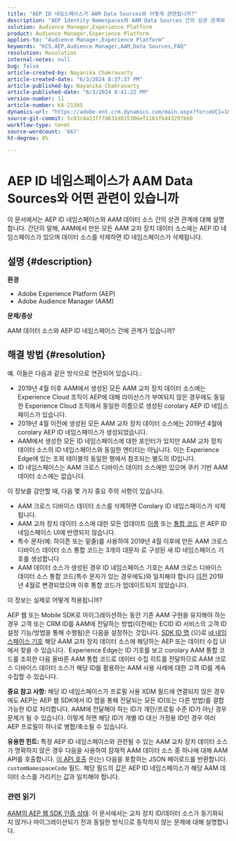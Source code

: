 ```yaml
---
title: "AEP ID 네임스페이스가 AAM Data Sources와 어떻게 관련됩니까?"
description: "AEP Identity Namespaces와 AAM Data Sources 간의 상관 관계와 몇 가지 중요한 주의 사항에 대해 알아봅니다."
solution: Audience Manager,Experience Platform
product: Audience Manager,Experience Platform
applies-to: "Audience Manager,Experience Platform"
keywords: "KCS,AEP,Audience Manager,AAM,Data Sources,FAQ"
resolution: Resolution
internal-notes: null
bug: false
article-created-by: Nayanika Chakravarty
article-created-date: "6/3/2024 8:37:37 PM"
article-published-by: Nayanika Chakravarty
article-published-date: "6/3/2024 8:41:22 PM"
version-number: 11
article-number: KA-21305
dynamics-url: "https://adobe-ent.crm.dynamics.com/main.aspx?forceUCI=1&pagetype=entityrecord&etn=knowledgearticle&id=89e0dc1a-e921-ef11-840a-000d3a32bd42"
source-git-commit: 5c03c4a23ff7d831d815306ef1161fb443297bb0
workflow-type: tm+mt
source-wordcount: '667'
ht-degree: 8%

---
```


# AEP ID 네임스페이스가 AAM Data Sources와 어떤 관련이 있습니까


이 문서에서는 AEP ID 네임스페이스와 AAM 데이터 소스 간의 상관 관계에 대해 설명합니다. 간단히 말해, AAM에서 만든 모든 AAM 교차 장치 데이터 소스에는 AEP ID 네임스페이스가 있으며 데이터 소스를 삭제하면 ID 네임스페이스가 삭제됩니다.

## 설명 {#description}


<b>환경</b>

- Adobe Experience Platform (AEP)
- Adobe Audience Manager (AAM)


<b>문제/증상</b>

AAM 데이터 소스와 AEP ID 네임스페이스 간에 관계가 있습니까?


## 해결 방법 {#resolution}


예. 이들은 다음과 같은 방식으로 연관되어 있습니다.:

- 2019년 4월 이후 AAM에서 생성된 모든 AAM 교차 장치 데이터 소스에는 Experience Cloud 조직이 AEP에 대해 라이선스가 부여되지 않은 경우에도 동일한 Experience Cloud 조직에서 동일한 이름으로 생성된 corolary AEP ID 네임스페이스가 있습니다.
- 2019년 4월 이전에 생성된 모든 AAM 교차 장치 데이터 소스에는 2019년 4월에 corolary AEP ID 네임스페이스가 생성되었습니다.
- AAM에서 생성한 모든 ID 네임스페이스에 대한 포인터가 있지만 AAM 교차 장치 데이터 소스의 ID 네임스페이스와 동일한 엔티티는 아닙니다. 이는 Experience Edge에 있는 조회 테이블의 동일한 행에서 참조되는 별도의 ID입니다.
- ID 네임스페이스는 AAM 크로스 디바이스 데이터 소스에만 있으며 쿠키 기반 AAM 데이터 소스에는 없습니다.


이 정보를 감안할 때, 다음 몇 가지 중요 주의 사항이 있습니다.

- AAM 크로스 디바이스 데이터 소스를 삭제하면 Corolary ID 네임스페이스가 삭제됩니다.
- AAM 교차 장치 데이터 소스에 대한 모든 업데이트 <u>이름</u> 또는 <u>통합 코드</u> 은 AEP ID 네임스페이스 UI에 반영되지 않습니다.
- 특수 문자(예: 하이픈 또는 밑줄)를 사용하여 2019년 4월 이후에 만든 AAM 크로스 디바이스 데이터 소스 통합 코드는 3개의 대문자 로 구성된 새 ID 네임스페이스 기호를 생성합니다
- AAM 데이터 소스가 생성된 경우 ID 네임스페이스 기호는 AAM 크로스 디바이스 데이터 소스 통합 코드(특수 문자가 있는 경우에도)와 일치해야 합니다 <u>이전</u> 2019년 4월로 변경되었으며 이후 통합 코드가 업데이트되지 않았습니다.


이 정보는 실제로 어떻게 적용됩니까?

AEP 웹 또는 Mobile SDK로 마이그레이션하는 동안 기존 AAM 구현을 유지해야 하는 경우 고객 또는 CRM ID를 AAM에 전달하는 방법(이전에는 ECID ID 서비스의 고객 ID 설정 기능/방법을 통해 수행됨)은 다음을 설정하는 것입니다. [SDK ID 맵](https://experienceleague.adobe.com/docs/experience-platform/edge/identity/overview.html?lang=en) (으)로 <u>id 네임스페이스 기호</u> 해당 AAM 교차 장치 데이터 소스에 해당하는 AEP 또는 데이터 수집 UI에서 찾을 수 있습니다.  Experience Edge는 ID 기호를 보고 corolary AAM 통합 코드를 조회한 다음 올바른 AAM 통합 코드로 데이터 수집 히트를 전달하므로 AAM 크로스 디바이스 데이터 소스가 해당 ID를 활용하는 AAM 사용 사례에 대한 고객 ID를 계속 수집할 수 있습니다.

<b>중요 참고 사항:</b> 해당 ID 네임스페이스가 프로필 사용 XDM 필드에 연결되지 않은 경우에도 AEP는 AEP 웹 SDK에서 ID 맵을 통해 전달되는 모든 ID(또는 다른 방법)를 결합 가능한 ID로 처리합니다. AAM에 전달해야 하는 ID가 개인/프로필 수준 ID가 아닌 경우 문제가 될 수 있습니다. 이렇게 하면 해당 ID가 개별 ID 대신 가정용 ID인 경우 여러 AEP 프로필이 하나로 병합/축소될 수 있습니다.

<b>유용한 힌트:</b> 특정 AEP ID 네임스페이스와 관련될 수 있는 AAM 교차 장치 데이터 소스가 명확하지 않은 경우 다음을 사용하여 잠재적 AAM 데이터 소스 중 하나에 대해 AAM API를 호출합니다. [이 API 호출](https://bank.demdex.com/portal/api/v1/openapi.yaml) 은(는) 다음을 포함하는 JSON 페이로드를 반환합니다. `customNamespaceCode` 필드. 해당 필드의 값은 AEP ID 네임스페이스가 해당 AAM 데이터 소스를 가리키는 값과 일치해야 합니다.

### 관련 읽기

[AAM의 AEP 웹 SDK 인증 상태](https://experienceleague.adobe.com/en/docs/experience-cloud-kcs/kbarticles/ka-21833): 이 문서에서는 교차 장치 ID/데이터 소스가 동기화되지 않거나 마이그레이션되기 전과 동일한 방식으로 동작하지 않는 문제에 대해 설명합니다.


